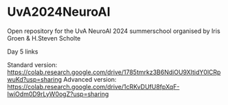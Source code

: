 # UvA2024NeuroAI
Open repository for the UvA NeuroAI 2024 summerschool organised by Iris Groen & H.Steven Scholte

Day 5 links

Standard version: https://colab.research.google.com/drive/1785tmrkz3B6NdiOU9XItidY0lCRpwuKd?usp=sharing
Advanced version: https://colab.research.google.com/drive/1cRKvDUfU8fpXqF-IwiOdm0D9rLyW0ogZ?usp=sharing
